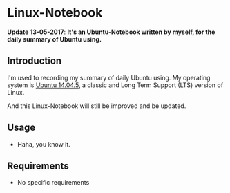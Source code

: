 




# Linux-Notebook
 
__Update 13-05-2017__:   __It's an Ubuntu-Notebook written by myself, for the daily summary of Ubuntu using.__

## Introduction

I'm used to recording my summary of daily Ubuntu using. My operating system is [Ubuntu 14.04.5](http://releases.ubuntu.com/14.04.5/), a classic and Long Term Support (LTS) version of Linux.

And this Linux-Notebook will still be improved and be updated.

## Usage 

* Haha, you know it.

## Requirements

   * No specific requirements
